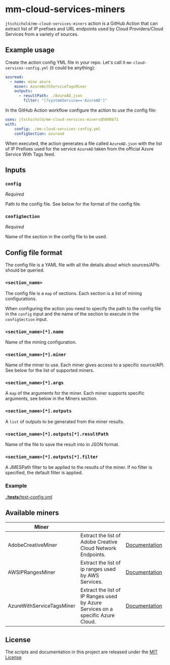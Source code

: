 # mm-cloud-services-miners

`jtschichold/mm-cloud-services-miners` action is a GitHub Action that can extract list of IP prefixes and URL endpoints used by Cloud Providers/Cloud Services from a variety of sources.

## Example usage

Create the action config YML file in your repo. Let's call it `mm-cloud-services-config.yml` (it could be anything):

```yaml
azuread:
  - name: mine azure
    miner: AzureWithServiceTagsMiner
    outputs:
      - resultPath: ./AzureAD.json
        filter: "[?systemService=='AzureAD']"
```

In the GitHub Action workflow configure the action to use the config file:

```yaml
uses: jtschichold/mm-cloud-services-miners@5090b71
with:
    config: ./mm-cloud-services-config.yml
    configSection: azuread
```

When executed, the action generates a file called `AzureAD.json` with the list of IP Prefixes used for the service `AzureAD` taken from the official Azure Service With Tags feed.

## Inputs

### `config`

*Required*

Path to the config file. See below for the format of the config file.

### `configSection`

*Required*

Name of the section in the config file to be used.

## Config file format

The config file is a YAML file with all the details about which sources/APIs should be queried.

### `<section_name>`

The config file is a `map` of sections. Each section is a list of mining configurations.

When configuring the action you need to specify the path to the config file in the `config` input and the name of the section to execute in the `configSection` input.

### `<section_name>[*].name`

Name of the mining configuration. 

### `<section_name>[*].miner`

Name of the miner to use. Each miner gives access to a specific source/API. See below for the list of supported miners.

### `<section_name>[*].args`

A `map` of the arguments for the miner. Each miner supports specific arguments, see below in the Miners section.

### `<section_name>[*].outputs`

A `list` of outputs to be generated from the miner results.

### `<section_name>[*].outputs[*].resultPath`

Name of the file to save the result into in JSON format.

### `<section_name>[*].outputs[*].filter`

A JMESPath filter to be applied to the results of the miner. If no filter is specified, the default filter is applied.

### Example

[./__tests__/test-config.yml](./__tests__/test-config.yml)

## Available miners

|Miner|||
|-|-|-|
| AdobeCreativeMiner | Extract the list of Adobe Creative Cloud Network Endpoints. | [Documentation](docs/AdobeCreativeMiner.md) |
| AWSIPRangesMiner | Extract the list of ip ranges used by AWS Services. | [Documentation](docs/AWSIPRangesMiner.md) |
| AzureWithServiceTagsMiner | Extract the list of IP Ranges used by Azure Services on a specific Azure Cloud. | [Documentation](docs/AzureWithServiceTagsMiner.md) |

## License

The scripts and documentation in this project are released under the [MIT License](LICENSE)
